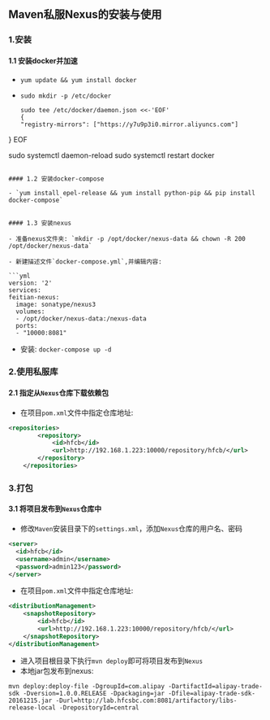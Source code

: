 ## Maven私服Nexus的安装与使用
### 1.安装
#### 1.1 安装docker并加速
- `yum update && yum install docker`
- ```
  sudo mkdir -p /etc/docker

  sudo tee /etc/docker/daemon.json <<-'EOF'
  {
  "registry-mirrors": ["https://y7u9p3i0.mirror.aliyuncs.com"]
}
  EOF

  sudo systemctl daemon-reload
  sudo systemctl restart docker
  ```
  
#### 1.2 安装docker-compose

- `yum install epel-release && yum install python-pip && pip install docker-compose`


#### 1.3 安装nexus

- 准备nexus文件夹: `mkdir -p /opt/docker/nexus-data && chown -R 200 /opt/docker/nexus-data`

- 新建描述文件`docker-compose.yml`,并编辑内容:

```yml
version: '2'
services:
  feitian-nexus: 
    image: sonatype/nexus3
    volumes:
    - /opt/docker/nexus-data:/nexus-data
    ports:
    - "10000:8081"
```

- 安装: `docker-compose up -d`

### 2.使用私服库
#### 2.1 指定从`Nexus`仓库下载依赖包
- 在项目`pom.xml`文件中指定仓库地址:

```xml
<repositories>
		<repository>
			<id>hfcb</id>
			<url>http://192.168.1.223:10000/repository/hfcb/</url>
		</repository>
	</repositories>
```

### 3.打包
#### 3.1 将项目发布到`Nexus`仓库中
- 修改`Maven`安装目录下的`settings.xml`，添加`Nexus`仓库的用户名、密码

```xml
<server>
  <id>hfcb</id>
  <username>admin</username>
  <password>admin123</password>
</server>
```

- 在项目`pom.xml`文件中指定仓库地址:

```xml
<distributionManagement>
    <snapshotRepository>
        <id>hfcb</id>
        <url>http://192.168.1.223:10000/repository/hfcb/</url>
    </snapshotRepository>
</distributionManagement>
```
- 进入项目根目录下执行`mvn deploy`即可将项目发布到`Nexus`
- 本地jar包发布到nexus:

```
mvn deploy:deploy-file -DgroupId=com.alipay -DartifactId=alipay-trade-sdk -Dversion=1.0.0.RELEASE -Dpackaging=jar -Dfile=alipay-trade-sdk-20161215.jar -Durl=http://lab.hfcsbc.com:8081/artifactory/libs-release-local -DrepositoryId=central
```



